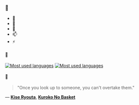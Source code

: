 ### 👋

- 🔭
- 🌱
- 💬
- 📫
- ⚡

#### 🧏

[![Most used languages](https://github-readme-stats-aynah.vercel.app/api/top-langs/?username=aynh&theme=solarized-dark&langs_count=6&layout=compact&hide_title=true)](https://github.com/anuraghazra/github-readme-stats#gh-dark-mode-only)
[![Most used languages](https://github-readme-stats-aynah.vercel.app/api/top-langs/?username=aynh&theme=solarized-light&langs_count=6&layout=compact&hide_title=true)](https://github.com/anuraghazra/github-readme-stats#gh-light-mode-only)

#### 💬

> "Once you look up to someone, you can't overtake them."

&mdash; [**Kise Ryouta**](https://myanimelist.net/character.php?q=Kise%20Ryouta&cat=character), [**Kuroko No Basket**](https://myanimelist.net/search/all?q=Kuroko%20No%20Basket&cat=all)

